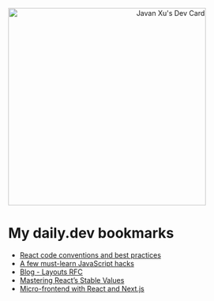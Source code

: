 

<a align="right" href="https://app.daily.dev/JavanXU"><img src="https://api.daily.dev/devcards/e45a150971844cd6959a94bb94e861ea.png?r=quw" width="400" alt="Javan Xu's Dev Card"/></a>

# My daily.dev bookmarks
<!-- daily.dev BOOKMARKS:START -->
- [React code conventions and best practices](https://app.daily.dev/posts/WXYDTikzS?utm_source=rss&utm_medium=bookmarks&utm_campaign=6ueXw3FRNQzpNtewCDbI6)
- [A few must-learn JavaScript hacks](https://app.daily.dev/posts/JsEOwFmVG?utm_source=rss&utm_medium=bookmarks&utm_campaign=6ueXw3FRNQzpNtewCDbI6)
- [Blog - Layouts RFC](https://app.daily.dev/posts/2CSx5xoJh?utm_source=rss&utm_medium=bookmarks&utm_campaign=6ueXw3FRNQzpNtewCDbI6)
- [Mastering React’s Stable Values](https://app.daily.dev/posts/KO9__mOyl?utm_source=rss&utm_medium=bookmarks&utm_campaign=6ueXw3FRNQzpNtewCDbI6)
- [Micro-frontend with React and Next.js](https://app.daily.dev/posts/gOE5wsIuM?utm_source=rss&utm_medium=bookmarks&utm_campaign=6ueXw3FRNQzpNtewCDbI6)
<!-- daily.dev BOOKMARKS:END -->
